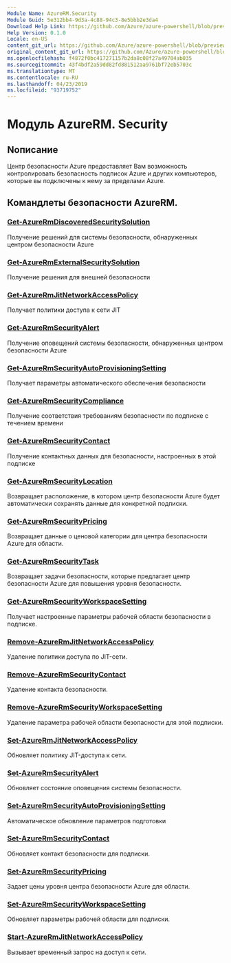 ```yaml
---
Module Name: AzureRM.Security
Module Guid: 5e312bb4-9d3a-4c88-94c3-8e5bbb2e3da4
Download Help Link: https://github.com/Azure/azure-powershell/blob/preview/src/ResourceManager/Security/Commands.Security/help/AzureRM.Security.md
Help Version: 0.1.0
Locale: en-US
content_git_url: https://github.com/Azure/azure-powershell/blob/preview/src/ResourceManager/Security/Commands.Security/help/AzureRM.Security.md
original_content_git_url: https://github.com/Azure/azure-powershell/blob/preview/src/ResourceManager/Security/Commands.Security/help/AzureRM.Security.md
ms.openlocfilehash: f4872f0bc417271157b2da8c08f27a49704ab035
ms.sourcegitcommit: 43f4bdf2a59dd82fd881512aa9761bf72eb5703c
ms.translationtype: MT
ms.contentlocale: ru-RU
ms.lasthandoff: 04/23/2019
ms.locfileid: "93719752"
---
```

# Модуль AzureRM. Security
## Nописание
Центр безопасности Azure предоставляет Вам возможность контролировать безопасность подписок Azure и других компьютеров, которые вы подключены к нему за пределами Azure.

## Командлеты безопасности AzureRM.
### [Get-AzureRmDiscoveredSecuritySolution](Get-AzureRmDiscoveredSecuritySolution.md)
Получение решений для системы безопасности, обнаруженных центром безопасности Azure

### [Get-AzureRmExternalSecuritySolution](Get-AzureRmExternalSecuritySolution.md)
Получение решения для внешней безопасности 

### [Get-AzureRmJitNetworkAccessPolicy](Get-AzureRmJitNetworkAccessPolicy.md)
Получает политики доступа к сети JIT

### [Get-AzureRmSecurityAlert](Get-AzureRmSecurityAlert.md)
Получение оповещений системы безопасности, обнаруженных центром безопасности Azure

### [Get-AzureRmSecurityAutoProvisioningSetting](Get-AzureRmSecurityAutoProvisioningSetting.md)
Получает параметры автоматического обеспечения безопасности

### [Get-AzureRmSecurityCompliance](Get-AzureRmSecurityCompliance.md)
Получение соответствия требованиям безопасности по подписке с течением времени

### [Get-AzureRmSecurityContact](Get-AzureRmSecurityContact.md)
Получение контактных данных для безопасности, настроенных в этой подписке

### [Get-AzureRmSecurityLocation](Get-AzureRmSecurityLocation.md)
Возвращает расположение, в котором центр безопасности Azure будет автоматически сохранять данные для конкретной подписки.

### [Get-AzureRmSecurityPricing](Get-AzureRmSecurityPricing.md)
Возвращает данные о ценовой категории для центра безопасности Azure для области.

### [Get-AzureRmSecurityTask](Get-AzureRmSecurityTask.md)
Возвращает задачи безопасности, которые предлагает центр безопасности Azure для повышения уровня безопасности.

### [Get-AzureRmSecurityWorkspaceSetting](Get-AzureRmSecurityWorkspaceSetting.md)
Получает настроенные параметры рабочей области безопасности в подписке.

### [Remove-AzureRmJitNetworkAccessPolicy](Remove-AzureRmJitNetworkAccessPolicy.md)
Удаление политики доступа по JIT-сети.

### [Remove-AzureRmSecurityContact](Remove-AzureRmSecurityContact.md)
Удаление контакта безопасности.

### [Remove-AzureRmSecurityWorkspaceSetting](Remove-AzureRmSecurityWorkspaceSetting.md)
Удаление параметра рабочей области безопасности для этой подписки.

### [Set-AzureRmJitNetworkAccessPolicy](Set-AzureRmJitNetworkAccessPolicy.md)
Обновляет политику JIT-доступа к сети.

### [Set-AzureRmSecurityAlert](Set-AzureRmSecurityAlert.md)
Обновляет состояние оповещения системы безопасности.

### [Set-AzureRmSecurityAutoProvisioningSetting](Set-AzureRmSecurityAutoProvisioningSetting.md)
Автоматическое обновление параметров подготовки

### [Set-AzureRmSecurityContact](Set-AzureRmSecurityContact.md)
Обновляет контакт безопасности для подписки.

### [Set-AzureRmSecurityPricing](Set-AzureRmSecurityPricing.md)
Задает цены уровня центра безопасности Azure для области.

### [Set-AzureRmSecurityWorkspaceSetting](Set-AzureRmSecurityWorkspaceSetting.md)
Обновляет параметры рабочей области для подписки.

### [Start-AzureRmJitNetworkAccessPolicy](Start-AzureRmJitNetworkAccessPolicy.md)
Вызывает временный запрос на доступ к сети.


